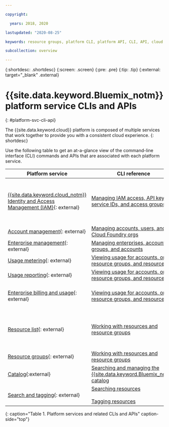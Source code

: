 ```yaml
---

copyright:

  years: 2018, 2020

lastupdated: "2020-08-25"

keywords: resource groups, platform CLI, platform API, CLI, API, cloud experience, platform service

subcollection: overview

---
```


{:shortdesc: .shortdesc}
{:screen: .screen}
{:pre: .pre}
{:tip: .tip}
{:external: target="_blank" .external}

# {{site.data.keyword.Bluemix_notm}} platform service CLIs and APIs
{: #platform-svc-cli-api}

The {{site.data.keyword.cloud}} platform is composed of multiple services that work together to provide you with a consistent cloud experience.
{: shortdesc}

Use the following table to get an at-a-glance view of the command-line interface (CLI) commands and APIs that are associated with each platform service.

| Platform service | CLI reference | API reference |
| ----- | ----- | ----- |
| [{{site.data.keyword.cloud_notm}} Identity and Access Management (IAM)](https://cloud.ibm.com/iam/){: external} | [Managing IAM access, API keys, service IDs, and access groups](/docs/cli?topic=cli-ibmcloud_commands_iam) | [IAM Identity Services API](https://cloud.ibm.com/apidocs/iam-identity-token-api){: external} <br><br>  [IAM Access Groups API](https://cloud.ibm.com/apidocs/iam-access-groups){: external} <br><br> [IAM Policy Management API](https://cloud.ibm.com/apidocs/iam-policy-management){: external} |
| [Account management](https://cloud.ibm.com/account){: external} | [Managing accounts, users, and Cloud Foundry orgs](/docs/cli?topic=cli-ibmcloud_commands_account) | [User Management API](https://cloud.ibm.com/apidocs/user-management){: external} |
| [Enterprise management](https://cloud.ibm.com/enterprise){: external} | [Managing enterprises, account groups, and accounts](/docs/cli?topic=cli-ibmcloud_enterprise) | [Enterprise Management](https://cloud.ibm.com/apidocs/enterprise-apis/enterprise){: external} |
| [Usage metering](https://cloud.ibm.com/billing/usage){: external} | [Viewing usage for accounts, orgs, resource groups, and resources](/docs/cli?topic=cli-ibmcloud_billing) |  [{{site.data.keyword.Bluemix_notm}} Usage Metering](https://cloud.ibm.com/apidocs/usage-metering){: external} |
| [Usage reporting](https://cloud.ibm.com/billing/usage){: external} |  [Viewing usage for accounts, orgs, resource groups, and resources](/docs/cli?topic=cli-ibmcloud_billing) |  [{{site.data.keyword.Bluemix_notm}} Usage Reports](https://cloud.ibm.com/apidocs/metering-reporting){: external} |
| [Enterprise billing and usage](https://cloud.ibm.com/enterprise){: external} |  [Viewing usage for accounts, orgs, resource groups, and resources](/docs/cli?topic=cli-ibmcloud_billing) | [Enterprise Billing Units](https://cloud.ibm.com/apidocs/enterprise-apis/billing-unit){: external} <br><br> [Enterprise Usage Reports](https://cloud.ibm.com/apidocs/enterprise-apis/resource-usage-reports){: external} |
| [Resource list](https://cloud.ibm.com/resources){: external} | [Working with resources and resource groups](/docs/cli?topic=cli-ibmcloud_commands_resource) | [{{site.data.keyword.Bluemix_notm}} Resource Controller API](https://cloud.ibm.com/apidocs/resource-controller){: external} <br><br> [{{site.data.keyword.cloud_notm}} Open Service Broker API](https://cloud.ibm.com/apidocs/ibm-cloud-osb-api){: external} |
| [Resource groups](https://cloud.ibm.com/account/resource-groups){: external} | [Working with resources and resource groups](/docs/cli?topic=cli-ibmcloud_commands_resource) | [{{site.data.keyword.Bluemix_notm}} Resource Manager API](https://cloud.ibm.com/apidocs/resource-manager){: external} |
| [Catalog](https://cloud.ibm.com/catalog){:external} | [Searching and managing the {{site.data.keyword.Bluemix_notm}} catalog](/docs/cli?topic=cli-ibmcloud_catalog) | [Catalog API](https://cloud.ibm.com/apidocs/globalcatalog){: external} |
| [Search and tagging](https://cloud.ibm.com/resources){: external} | [Searching resources](/docs/cli?topic=cli-ibmcloud_commands_resource#ibmcloud_resource_search) <br><br>  [Tagging resources](/docs/cli?topic=cli-ibmcloud_commands_resource#ibmcloud_resource_tags) | [Global Search](https://cloud.ibm.com/apidocs/search){: external}<br><br>[Global Tagging](https://cloud.ibm.com/apidocs/tagging){: external} |
{: caption="Table 1. Platform services and related CLIs and APIs" caption-side="top"}
